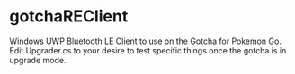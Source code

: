 # gotchaREClient
Windows UWP Bluetooth LE Client to use on the Gotcha for Pokemon Go.
Edit Upgrader.cs to your desire to test specific things once the gotcha is in upgrade mode.
